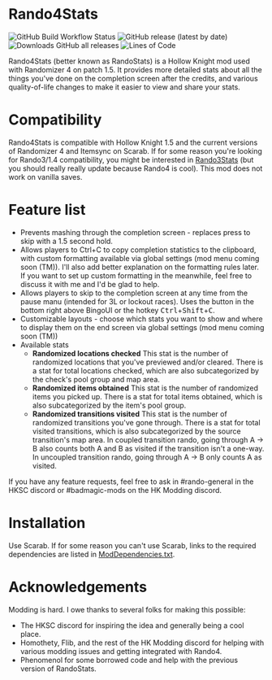 # Rando4Stats

![GitHub Build Workflow Status](https://img.shields.io/github/workflow/status/BadMagic100/HollowKnight.Rando4Stats/Build)
![GitHub release (latest by date)](https://img.shields.io/github/v/release/BadMagic100/HollowKnight.Rando4Stats)
![Downloads GitHub all releases](https://img.shields.io/github/downloads/BadMagic100/HollowKnight.Rando4Stats/total)
![Lines of Code](https://tokei.rs/b1/github/BadMagic100/HollowKnight.Rando4Stats)

Rando4Stats (better known as RandoStats) is a Hollow Knight mod used with Randomizer 4 on patch 1.5. It provides more detailed stats about all the things you've
done on the completion screen after the credits, and various quality-of-life changes to make it easier to view and share your stats.

# Compatibility

Rando4Stats is compatible with Hollow Knight 1.5 and the current versions of Randomizer 4 and Itemsync on Scarab. If for some reason you're looking for Rando3/1.4 compatibility,
you might be interested in [Rando3Stats](https://github.com/BadMagic100/HollowKnight.Rando3Stats) (but you should really really update because Rando4 is cool). This mod does not
work on vanilla saves.

# Feature list

* Prevents mashing through the completion screen - replaces press to skip with a 1.5 second hold.
* Allows players to Ctrl+C to copy completion statistics to the clipboard, with custom formatting available via global settings (mod menu coming soon (TM)).
  I'll also add better explanation on the formatting rules later. If you want to set up custom formatting in the meanwhile, feel free to discuss it with me and
  I'd be glad to help.
* Allows players to skip to the completion screen at any time from the pause manu (intended for 3L or lockout races). Uses the button in the bottom right
  above BingoUI or the hotkey <kbd>Ctrl</kbd>+<kbd>Shift</kbd>+<kbd>C</kbd>.
* Customizable layouts - choose which stats you want to show and where to display them on the end screen via global settings (mod menu coming soon (TM))
* Available stats
  * **Randomized locations checked**
    This stat is the number of randomized locations that you've previewed and/or cleared. There is a stat for total locations checked, which are also
    subcategorized by the check's pool group and map area.
  * **Randomized items obtained**
    This stat is the number of randomized items you picked up. There is a stat for total items obtained, which is also subcategorized by the item's pool
    group.
  * **Randomized transitions visited**
    This stat is the number of randomized transitions you've gone through. There is a stat for total visited transitions, which is also subcategorized by
    the source transition's map area. In coupled transition rando, going through A -> B also counts both A and B as visited if the transition isn't a one-way.
    In uncoupled transition rando, going through A -> B only counts A as visited.

If you have any feature requests, feel free to ask in #rando-general in the HKSC discord or #badmagic-mods on the HK Modding discord.

# Installation

Use Scarab. If for some reason you can't use Scarab, links to the required dependencies are listed in [ModDependencies.txt](Rando4Stats/ModDependencies.txt).

# Acknowledgements

Modding is hard. I owe thanks to several folks for making this possible:

* The HKSC discord for inspiring the idea and generally being a cool place.
* Homothety, Flib, and the rest of the HK Modding discord for helping with various modding issues and getting integrated with Rando4.
* Phenomenol for some borrowed code and help with the previous version of RandoStats.